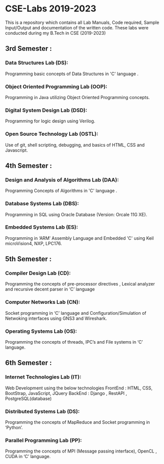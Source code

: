 # CSE-Labs 2019-2023
This is a repository which contains all Lab Manuals, Code required, Sample Input/Output and documentation of the written code. These labs were conducted during my B.Tech in CSE (2019-2023)

## 3rd Semester :

### Data Structures Lab (DS): 
Programming basic concepts of Data Structures in 'C' language .

### Object Oriented Programming Lab (OOP):
Programming in Java utilizing Object Oriented Programming concepts.

### Digital System Design Lab (DSD):
Programming for logic design using Verilog.

### Open Source Technology Lab (OSTL):
Use of git, shell scripting, debugging, and basics of HTML, CSS and Javascript.

## 4th Semester :

### Design and Analysis of Algorithms Lab (DAA): 
Programming Concepts of Algorithms in 'C' language .

### Database Systems Lab (DBS):
Programming in SQL using Oracle Database (Version: Orcale 11G XE).

### Embedded Systems Lab (ES):
Programming in ‘ARM’ Assembly Language and Embedded 'C' using Keil microVision4, NXP, LPC176.

## 5th Semester :

### Compiler Design Lab (CD):
Programming the concepts of pre-processor directives ,  Lexical analyzer and recursive decent parser in ‘C’ language

### Computer Networks Lab (CN):
Socket programming in ‘C’ language and Configuration/Simulation of Netwoking interfaces using GNS3 and Wireshark.

### Operating Systems Lab (OS):
Programming the concepts of threads, IPC’s and File systems in ‘C’ language.

## 6th Semester :

### Internet Technologies Lab (IT):
Web Development using the below technologies
FrontEnd : HTML, CSS, BootStrap, JavaScript, JQuery 
BackEnd : Django , RestAPI , PostgreSQL(database)

### Distributed Systems Lab (DS):
Programming the concepts of MapReduce and Socket programming in ‘Python’.

### Parallel Programming Lab (PP):
Programming the concepts of MPI (Message passing interface), OpenCL , CUDA in ‘C’ language. 
